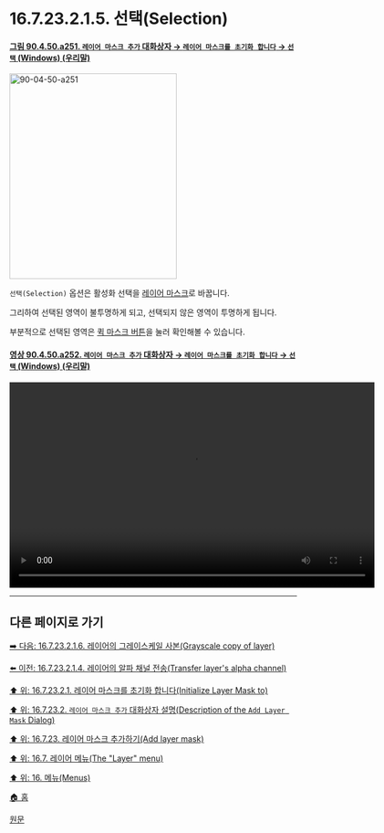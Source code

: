 # 16.7.23.2.1.5. 선택(Selection)

<a id="90-04-50-a251"></a>

#### [그림 90.4.50.a251. `레이어 마스크 추가` 대화상자 → `레이어 마스크를 초기화 합니다` → `선택` (Windows) (우리말)](./90-04-0050-add_layer_mask.md#90-04-50-a251)
<img width="293" height="360" alt="90-04-50-a251" src="https://github.com/user-attachments/assets/ddf547b3-c6d3-4cf8-8a9d-e0f9e8c3f757" />

`선택(Selection)` 옵션은 활성화 선택을 [레이어 마스크](./19-glossaryx-layer_mask.md)로 바꿉니다.

그리하여 선택된 영역이 불투명하게 되고, 선택되지 않은 영역이 투명하게 됩니다.

부분적으로 선택된 영역은 [퀵 마스크 버튼](./07-03-00-the-quickmask.md)을 눌러 확인해볼 수 있습니다.

<a id="90-04-50-a252"></a>

#### [영상 90.4.50.a252. `레이어 마스크 추가` 대화상자 → `레이어 마스크를 초기화 합니다` → `선택` (Windows) (우리말)](./90-04-0050-add_layer_mask.md#90-04-50-a252)
<video controls="controls" width="640" height="360" src="https://github.com/user-attachments/assets/9941b828-3462-4cab-bc3c-f1bebd4762f3"></video>

***

## 다른 페이지로 가기

[➡️ 다음: 16.7.23.2.1.6. 레이어의 그레이스케일 사본(Grayscale copy of layer)](./16-07-23-02-01-06-grayscale_copy_of_layer.md)

[⬅️ 이전: 16.7.23.2.1.4. 레이어의 알파 채널 전송(Transfer layer's alpha channel)](./16-07-23-02-01-04-transfer_layer_alpha_channel.md)

[⬆️ 위: 16.7.23.2.1. 레이어 마스크를 초기화 합니다(Initialize Layer Mask to)](./16-07-23-02-01-00-initialize_layer_mask_to.md)

[⬆️ 위: 16.7.23.2. `레이어 마스크 추가` 대화상자 설명(Description of the `Add Layer Mask` Dialog)](./16-07-23-02-00-description_of_the_add_layer_mask_dialog.md)

[⬆️ 위: 16.7.23. 레이어 마스크 추가하기(Add layer mask)](./16-07-23-00-add_layer_mask.md)

[⬆️ 위: 16.7. 레이어 메뉴(The "Layer" menu)](./16-07-00-the-layer-menu.md)

[⬆️ 위: 16. 메뉴(Menus)](./16-00-menus.md)

[🏠 홈](./00-home.md)

[원문](https://docs.gimp.org/2.10/ko/gimp-layer-mask-add.html#idm29173)